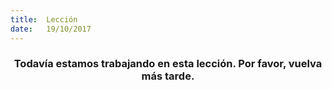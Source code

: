 ```yaml
---
title:  Lección
date:   19/10/2017
---
```


### <center>Todavía estamos trabajando en esta lección. Por favor, vuelva más tarde.</center>